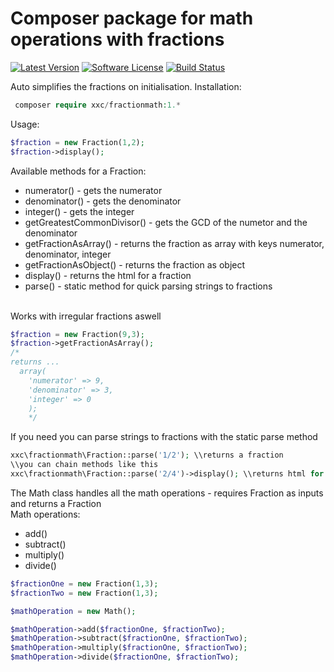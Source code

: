 # Composer package for math operations with fractions #
[![Latest Version](https://img.shields.io/github/release/xxaxxo/FractionMath.svg?style=flat-square)](https://github.com/xxaxxo/FractionMath/releases)
[![Software License](https://img.shields.io/badge/license-MIT-brightgreen.svg?style=flat-square)](LICENSE.md)
[![Build Status](https://img.shields.io/travis/xxaxxo/FractionMath/master.svg?style=flat-square)](https://travis-ci.org/xxaxxo/FractionMath)

Auto simplifies the fractions on initialisation.
Installation:
```php
 composer require xxc/fractionmath:1.*
```


Usage:

```php
$fraction = new Fraction(1,2);
$fraction->display();
```
Available methods for a Fraction:
<ul>
<li>numerator() - gets the numerator</li>
<li>denominator() - gets the denominator</li>
<li>integer() - gets the integer</li>
<li>getGreatestCommonDivisor() - gets the GCD of the numetor and the denominator</li>
<li>getFractionAsArray() - returns the fraction as array with keys numerator, denominator, integer</li>
<li>getFractionAsObject() - returns the fraction as object</li>
<li>display() - returns the html for a fraction</li>
<li>parse() - static method for quick parsing strings to fractions</li>
</ul>
<br>
Works with irregular fractions aswell

```php
$fraction = new Fraction(9,3);
$fraction->getFractionAsArray(); 
/*
returns ...
  array(
    'numerator' => 9,
    'denominator' => 3,
    'integer' => 0
    );
    */
```
If you need you can parse strings to fractions with the static parse method
```php
xxc\fractionmath\Fraction::parse('1/2'); \\returns a fraction
\\you can chain methods like this
xxc\fractionmath\Fraction::parse('2/4')->display(); \\returns html for a fraction 2/4
```

The Math class handles all the math operations - requires Fraction as inputs and returns a Fraction
<br>
Math operations:
<ul>
<li>add()</li>
<li>subtract()</li>
<li>multiply()</li>
<li>divide()</li>
</ul>

```php
$fractionOne = new Fraction(1,3);
$fractionTwo = new Fraction(1,3);

$mathOperation = new Math();

$mathOperation->add($fractionOne, $fractionTwo);
$mathOperation->subtract($fractionOne, $fractionTwo);
$mathOperation->multiply($fractionOne, $fractionTwo);
$mathOperation->divide($fractionOne, $fractionTwo);
```

